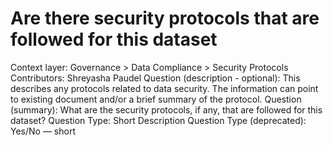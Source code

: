 # Are there security protocols that are followed for this dataset

Context layer: Governance > Data Compliance > Security Protocols
Contributors: Shreyasha Paudel
Question (description - optional): This describes any protocols related to data security. The information can point to existing document and/or a brief summary of the protocol.
Question (summary): What are the security protocols, if any, that are followed for this dataset?
Question Type: Short Description
Question Type (deprecated): Yes/No — short